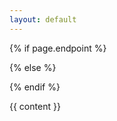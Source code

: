 ```yaml
---
layout: default
---
```


{% if page.endpoint %}
    <div class="container story" data-query-endpoint="{{ page.endpoint }}" data-query-output="{{ page.output }}">
{% else %}
  <!-- Fallback to default labs endpoint -->
  <div class="container story" data-query-endpoint="https://data.labs.pdok.nl/sparql/" data-query-output="{{ page.output }}">
{% endif %}

{{ content }}

</div>
<script type="text/javascript">
YASGUI.YASR.plugins.leaflet.defaults.defaultMap = "nlmaps";
YASGUI.sparqlStories();
</script>

<style>
.google-visualization-table .gradient {
  color: black;
  font-family: inherit;
}

header {
  display: none;
}

.wrapper {
    width: 95%;
}

section {
  margin-left: 50px;
  // margin-right: 50px;
}
</style>
